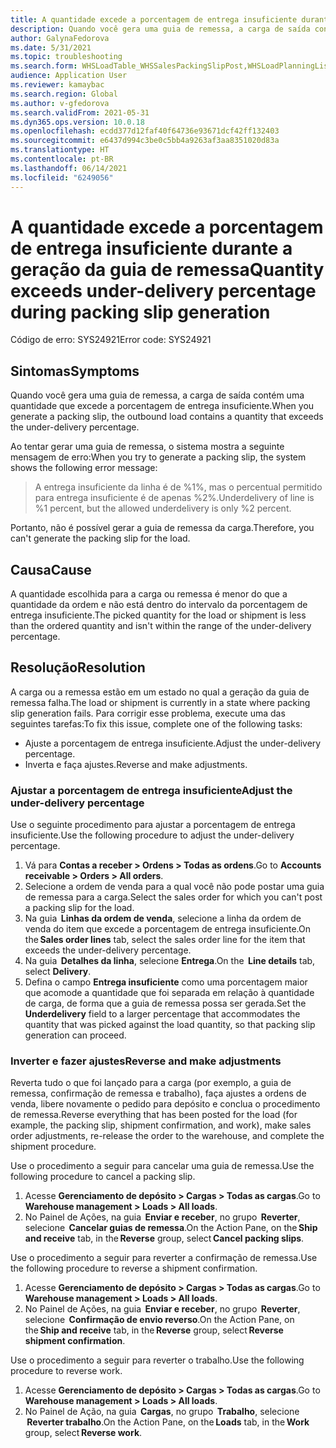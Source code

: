 ```yaml
---
title: A quantidade excede a porcentagem de entrega insuficiente durante a geração da guia de remessa
description: Quando você gera uma guia de remessa, a carga de saída contém uma quantidade que excede a porcentagem de entrega insuficiente.
author: GalynaFedorova
ms.date: 5/31/2021
ms.topic: troubleshooting
ms.search.form: WHSLoadTable_WHSSalesPackingSlipPost,WHSLoadPlanningListPage_WHSSalesPackingSlipPost,WHSLoadPlanningWorkbench_WHSSalesPackingSlipPost
audience: Application User
ms.reviewer: kamaybac
ms.search.region: Global
ms.author: v-gfedorova
ms.search.validFrom: 2021-05-31
ms.dyn365.ops.version: 10.0.18
ms.openlocfilehash: ecdd377d12faf40f64736e93671dcf42ff132403
ms.sourcegitcommit: e6437d994c3be0c5bb4a9263af3aa8351020d83a
ms.translationtype: HT
ms.contentlocale: pt-BR
ms.lasthandoff: 06/14/2021
ms.locfileid: "6249056"
---
```

# <a name="quantity-exceeds-under-delivery-percentage-during-packing-slip-generation"></a><span data-ttu-id="fd03b-103">A quantidade excede a porcentagem de entrega insuficiente durante a geração da guia de remessa</span><span class="sxs-lookup"><span data-stu-id="fd03b-103">Quantity exceeds under-delivery percentage during packing slip generation</span></span>

<span data-ttu-id="fd03b-104">Código de erro: SYS24921</span><span class="sxs-lookup"><span data-stu-id="fd03b-104">Error code: SYS24921</span></span>

## <a name="symptoms"></a><span data-ttu-id="fd03b-105">Sintomas</span><span class="sxs-lookup"><span data-stu-id="fd03b-105">Symptoms</span></span>

<span data-ttu-id="fd03b-106">Quando você gera uma guia de remessa, a carga de saída contém uma quantidade que excede a porcentagem de entrega insuficiente.</span><span class="sxs-lookup"><span data-stu-id="fd03b-106">When you generate a packing slip, the outbound load contains a quantity that exceeds the under-delivery percentage.</span></span>

<span data-ttu-id="fd03b-107">Ao tentar gerar uma guia de remessa, o sistema mostra a seguinte mensagem de erro:</span><span class="sxs-lookup"><span data-stu-id="fd03b-107">When you try to generate a packing slip, the system shows the following error message:</span></span>

> <span data-ttu-id="fd03b-108">A entrega insuficiente da linha é de %1%, mas o percentual permitido para entrega insuficiente é de apenas %2%.</span><span class="sxs-lookup"><span data-stu-id="fd03b-108">Underdelivery of line is %1 percent, but the allowed underdelivery is only %2 percent.</span></span>

<span data-ttu-id="fd03b-109">Portanto, não é possível gerar a guia de remessa da carga.</span><span class="sxs-lookup"><span data-stu-id="fd03b-109">Therefore, you can't generate the packing slip for the load.</span></span>

## <a name="cause"></a><span data-ttu-id="fd03b-110">Causa</span><span class="sxs-lookup"><span data-stu-id="fd03b-110">Cause</span></span>

<span data-ttu-id="fd03b-111">A quantidade escolhida para a carga ou remessa é menor do que a quantidade da ordem e não está dentro do intervalo da porcentagem de entrega insuficiente.</span><span class="sxs-lookup"><span data-stu-id="fd03b-111">The picked quantity for the load or shipment is less than the ordered quantity and isn't within the range of the under-delivery percentage.</span></span>

## <a name="resolution"></a><span data-ttu-id="fd03b-112">Resolução</span><span class="sxs-lookup"><span data-stu-id="fd03b-112">Resolution</span></span>

<span data-ttu-id="fd03b-113">A carga ou a remessa estão em um estado no qual a geração da guia de remessa falha.</span><span class="sxs-lookup"><span data-stu-id="fd03b-113">The load or shipment is currently in a state where packing slip generation fails.</span></span> <span data-ttu-id="fd03b-114">Para corrigir esse problema, execute uma das seguintes tarefas:</span><span class="sxs-lookup"><span data-stu-id="fd03b-114">To fix this issue, complete one of the following tasks:</span></span>

- <span data-ttu-id="fd03b-115">Ajuste a porcentagem de entrega insuficiente.</span><span class="sxs-lookup"><span data-stu-id="fd03b-115">Adjust the under-delivery percentage.</span></span>
- <span data-ttu-id="fd03b-116">Inverta e faça ajustes.</span><span class="sxs-lookup"><span data-stu-id="fd03b-116">Reverse and make adjustments.</span></span>

### <a name="adjust-the-under-delivery-percentage"></a><span data-ttu-id="fd03b-117">Ajustar a porcentagem de entrega insuficiente</span><span class="sxs-lookup"><span data-stu-id="fd03b-117">Adjust the under-delivery percentage</span></span>

<span data-ttu-id="fd03b-118">Use o seguinte procedimento para ajustar a porcentagem de entrega insuficiente.</span><span class="sxs-lookup"><span data-stu-id="fd03b-118">Use the following procedure to adjust the under-delivery percentage.</span></span>

1. <span data-ttu-id="fd03b-119">Vá para **Contas a receber \> Ordens \> Todas as ordens**.</span><span class="sxs-lookup"><span data-stu-id="fd03b-119">Go to **Accounts receivable \> Orders \> All orders**.</span></span>
1. <span data-ttu-id="fd03b-120">Selecione a ordem de venda para a qual você não pode postar uma guia de remessa para a carga.</span><span class="sxs-lookup"><span data-stu-id="fd03b-120">Select the sales order for which you can't post a packing slip for the load.</span></span>
1. <span data-ttu-id="fd03b-121">Na guia  **Linhas da ordem de venda**, selecione a linha da ordem de venda do item que excede a porcentagem de entrega insuficiente.</span><span class="sxs-lookup"><span data-stu-id="fd03b-121">On the **Sales order lines** tab, select the sales order line for the item that exceeds the under-delivery percentage.</span></span>
1. <span data-ttu-id="fd03b-122">Na guia  **Detalhes da linha**, selecione **Entrega**.</span><span class="sxs-lookup"><span data-stu-id="fd03b-122">On the  **Line details** tab, select **Delivery**.</span></span>
1. <span data-ttu-id="fd03b-123">Defina o campo **Entrega insuficiente** como uma porcentagem maior que acomode a quantidade que foi separada em relação à quantidade de carga, de forma que a guia de remessa possa ser gerada.</span><span class="sxs-lookup"><span data-stu-id="fd03b-123">Set the **Underdelivery** field to a larger percentage that accommodates the quantity that was picked against the load quantity, so that packing slip generation can proceed.</span></span>

### <a name="reverse-and-make-adjustments"></a><span data-ttu-id="fd03b-124">Inverter e fazer ajustes</span><span class="sxs-lookup"><span data-stu-id="fd03b-124">Reverse and make adjustments</span></span>

<span data-ttu-id="fd03b-125">Reverta tudo o que foi lançado para a carga (por exemplo, a guia de remessa, confirmação de remessa e trabalho), faça ajustes a ordens de venda, libere novamente o pedido para depósito e conclua o procedimento de remessa.</span><span class="sxs-lookup"><span data-stu-id="fd03b-125">Reverse everything that has been posted for the load (for example, the packing slip, shipment confirmation, and work), make sales order adjustments, re-release the order to the warehouse, and complete the shipment procedure.</span></span>

<span data-ttu-id="fd03b-126">Use o procedimento a seguir para cancelar uma guia de remessa.</span><span class="sxs-lookup"><span data-stu-id="fd03b-126">Use the following procedure to cancel a packing slip.</span></span>

1. <span data-ttu-id="fd03b-127">Acesse **Gerenciamento de depósito \> Cargas \> Todas as cargas**.</span><span class="sxs-lookup"><span data-stu-id="fd03b-127">Go to **Warehouse management \> Loads \> All loads**.</span></span>
1. <span data-ttu-id="fd03b-128">No Painel de Ações, na guia  **Enviar e receber**, no grupo  **Reverter**, selecione  **Cancelar guias de remessa**.</span><span class="sxs-lookup"><span data-stu-id="fd03b-128">On the Action Pane, on the **Ship and receive** tab, in the **Reverse** group, select **Cancel packing slips**.</span></span>

<span data-ttu-id="fd03b-129">Use o procedimento a seguir para reverter a confirmação de remessa.</span><span class="sxs-lookup"><span data-stu-id="fd03b-129">Use the following procedure to reverse a shipment confirmation.</span></span>

1. <span data-ttu-id="fd03b-130">Acesse **Gerenciamento de depósito \> Cargas \> Todas as cargas**.</span><span class="sxs-lookup"><span data-stu-id="fd03b-130">Go to **Warehouse management \> Loads \> All loads**.</span></span>
1. <span data-ttu-id="fd03b-131">No Painel de Ações, na guia  **Enviar e receber**, no grupo  **Reverter**, selecione  **Confirmação de envio reverso**.</span><span class="sxs-lookup"><span data-stu-id="fd03b-131">On the Action Pane, on the **Ship and receive** tab, in the **Reverse** group, select **Reverse shipment confirmation**.</span></span>

<span data-ttu-id="fd03b-132">Use o procedimento a seguir para reverter o trabalho.</span><span class="sxs-lookup"><span data-stu-id="fd03b-132">Use the following procedure to reverse work.</span></span>

1. <span data-ttu-id="fd03b-133">Acesse **Gerenciamento de depósito \> Cargas \> Todas as cargas**.</span><span class="sxs-lookup"><span data-stu-id="fd03b-133">Go to **Warehouse management \> Loads \> All loads**.</span></span>
1. <span data-ttu-id="fd03b-134">No Painel de Ação, na guia  **Cargas**, no grupo  **Trabalho**, selecione  **Reverter trabalho**.</span><span class="sxs-lookup"><span data-stu-id="fd03b-134">On the Action Pane, on the **Loads** tab, in the **Work** group, select **Reverse work**.</span></span>

